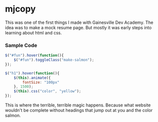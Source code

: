 # mjcopy

This was one of the first things I made with Gainesville Dev Academy. The idea was to make a mock resume page. But mostly it was early steps into learning about html and css.

### Sample Code

```JavaScript
$("#fun").hover(function(){
    $("#fun").toggleClass("make-salmon");
});

$("h1").hover(function(){
    $(this).animate({
        fontSize: "100px"
    }, 1500);
    $(this).css("color", "yellow");
});
```

This is where the terrible, terrible magic happens. Because what website wouldn't be complete without headings that jump out at you and the color salmon.
